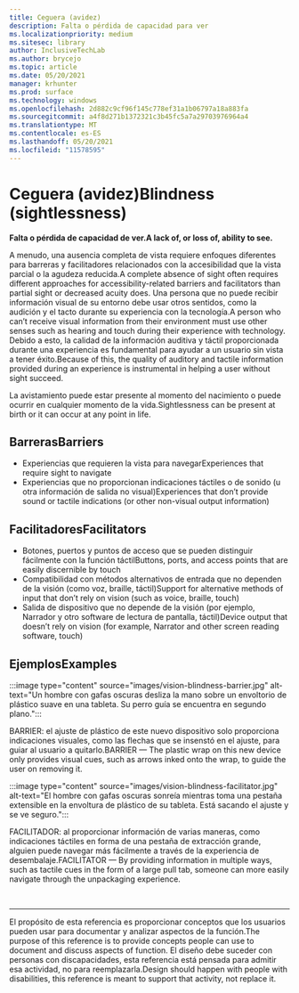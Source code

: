 ```yaml
---
title: Ceguera (avidez)
description: Falta o pérdida de capacidad para ver
ms.localizationpriority: medium
ms.sitesec: library
author: InclusiveTechLab
ms.author: brycejo
ms.topic: article
ms.date: 05/20/2021
manager: krhunter
ms.prod: surface
ms.technology: windows
ms.openlocfilehash: 2d882c9cf96f145c778ef31a1b06797a18a883fa
ms.sourcegitcommit: a4f8d271b1372321c3b45fc5a7a29703976964a4
ms.translationtype: MT
ms.contentlocale: es-ES
ms.lasthandoff: 05/20/2021
ms.locfileid: "11578595"
---
```

# <a name="blindness-sightlessness"></a><span data-ttu-id="0cea8-103">Ceguera (avidez)</span><span class="sxs-lookup"><span data-stu-id="0cea8-103">Blindness (sightlessness)</span></span>

**<span data-ttu-id="0cea8-104">Falta o pérdida de capacidad de ver.</span><span class="sxs-lookup"><span data-stu-id="0cea8-104">A lack of, or loss of, ability to see.</span></span>**

<span data-ttu-id="0cea8-105">A menudo, una ausencia completa de vista requiere enfoques diferentes para barreras y facilitadores relacionados con la accesibilidad que la vista parcial o la agudeza reducida.</span><span class="sxs-lookup"><span data-stu-id="0cea8-105">A complete absence of sight often requires different approaches for accessibility-related barriers and facilitators than partial sight or decreased acuity does.</span></span> <span data-ttu-id="0cea8-106">Una persona que no puede recibir información visual de su entorno debe usar otros sentidos, como la audición y el tacto durante su experiencia con la tecnología.</span><span class="sxs-lookup"><span data-stu-id="0cea8-106">A person who can’t receive visual information from their environment must use other senses such as hearing and touch during their experience with technology.</span></span> <span data-ttu-id="0cea8-107">Debido a esto, la calidad de la información auditiva y táctil proporcionada durante una experiencia es fundamental para ayudar a un usuario sin vista a tener éxito.</span><span class="sxs-lookup"><span data-stu-id="0cea8-107">Because of this, the quality of auditory and tactile information provided during an experience is instrumental in helping a user without sight succeed.</span></span> 

<span data-ttu-id="0cea8-108">La avistamiento puede estar presente al momento del nacimiento o puede ocurrir en cualquier momento de la vida.</span><span class="sxs-lookup"><span data-stu-id="0cea8-108">Sightlessness can be present at birth or it can occur at any point in life.</span></span>

## <a name="barriers"></a><span data-ttu-id="0cea8-109">Barreras</span><span class="sxs-lookup"><span data-stu-id="0cea8-109">Barriers</span></span>
* <span data-ttu-id="0cea8-110">Experiencias que requieren la vista para navegar</span><span class="sxs-lookup"><span data-stu-id="0cea8-110">Experiences that require sight to navigate</span></span>
* <span data-ttu-id="0cea8-111">Experiencias que no proporcionan indicaciones táctiles o de sonido (u otra información de salida no visual)</span><span class="sxs-lookup"><span data-stu-id="0cea8-111">Experiences that don’t provide sound or tactile indications (or other non-visual output information)</span></span>

## <a name="facilitators"></a><span data-ttu-id="0cea8-112">Facilitadores</span><span class="sxs-lookup"><span data-stu-id="0cea8-112">Facilitators</span></span>
* <span data-ttu-id="0cea8-113">Botones, puertos y puntos de acceso que se pueden distinguir fácilmente con la función táctil</span><span class="sxs-lookup"><span data-stu-id="0cea8-113">Buttons, ports, and access points that are easily discernible by touch</span></span>
* <span data-ttu-id="0cea8-114">Compatibilidad con métodos alternativos de entrada que no dependen de la visión (como voz, braille, táctil)</span><span class="sxs-lookup"><span data-stu-id="0cea8-114">Support for alternative methods of input that don’t rely on vision (such as voice, braille, touch)</span></span>
* <span data-ttu-id="0cea8-115">Salida de dispositivo que no depende de la visión (por ejemplo, Narrador y otro software de lectura de pantalla, táctil)</span><span class="sxs-lookup"><span data-stu-id="0cea8-115">Device output that doesn’t rely on vision (for example, Narrator and other screen reading software, touch)</span></span>

## <a name="examples"></a><span data-ttu-id="0cea8-116">Ejemplos</span><span class="sxs-lookup"><span data-stu-id="0cea8-116">Examples</span></span>

:::image type="content" source="images/vision-blindness-barrier.jpg" alt-text="Un hombre con gafas oscuras desliza la mano sobre un envoltorio de plástico suave en una tableta. Su perro guía se encuentra en segundo plano.":::

<span data-ttu-id="0cea8-119">BARRIER: el ajuste de plástico de este nuevo dispositivo solo proporciona indicaciones visuales, como las flechas que se insenstó en el ajuste, para guiar al usuario a quitarlo.</span><span class="sxs-lookup"><span data-stu-id="0cea8-119">BARRIER — The plastic wrap on this new device only provides visual cues, such as arrows inked onto the wrap, to guide the user on removing it.</span></span>

:::image type="content" source="images/vision-blindness-facilitator.jpg" alt-text="El hombre con gafas oscuras sonreía mientras toma una pestaña extensible en la envoltura de plástico de su tableta. Está sacando el ajuste y se ve seguro.":::

<span data-ttu-id="0cea8-122">FACILITADOR: al proporcionar información de varias maneras, como indicaciones táctiles en forma de una pestaña de extracción grande, alguien puede navegar más fácilmente a través de la experiencia de desembalaje.</span><span class="sxs-lookup"><span data-stu-id="0cea8-122">FACILITATOR — By providing information in multiple ways, such as tactile cues in the form of a large pull tab, someone can more easily navigate through the unpackaging experience.</span></span>

&nbsp;

[comment]: # (Instrucción Footer)
___
<span data-ttu-id="0cea8-124">El propósito de esta referencia es proporcionar conceptos que los usuarios pueden usar para documentar y analizar aspectos de la función.</span><span class="sxs-lookup"><span data-stu-id="0cea8-124">The purpose of this reference is to provide concepts people can use to document and discuss aspects of function.</span></span> <span data-ttu-id="0cea8-125">El diseño debe suceder con personas con discapacidades, esta referencia está pensada para admitir esa actividad, no para reemplazarla.</span><span class="sxs-lookup"><span data-stu-id="0cea8-125">Design should happen with people with disabilities, this reference is meant to support that activity, not replace it.</span></span> 